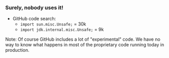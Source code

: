 <!-- markdownlint-disable MD041 -->

### Surely, nobody uses it!

- GitHub code search:
  - `import sun.misc.Unsafe;` = 30k
  - `import jdk.internal.misc.Unsafe;` = 9k

Note: Of course GitHub includes a lot of "experimental" code. We have
no way to know what happens in most of the proprietary code running
today in production.
